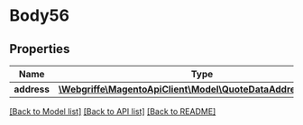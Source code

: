 # Body56

## Properties
Name | Type | Description | Notes
------------ | ------------- | ------------- | -------------
**address** | [**\Webgriffe\MagentoApiClient\Model\QuoteDataAddressInterface**](QuoteDataAddressInterface.md) |  | 

[[Back to Model list]](../README.md#documentation-for-models) [[Back to API list]](../README.md#documentation-for-api-endpoints) [[Back to README]](../README.md)


